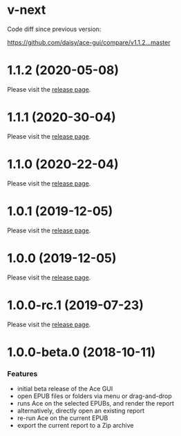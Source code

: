 <a name="v-next"></a>
# v-next

Code diff since previous version:

https://github.com/daisy/ace-gui/compare/v1.1.2...master

<a name="1.1.2"></a>
# 1.1.2 (2020-05-08)

Please visit the [release page](https://github.com/daisy/ace-gui/releases/tag/v1.1.2).

<a name="1.1.1"></a>
# 1.1.1 (2020-30-04)

Please visit the [release page](https://github.com/daisy/ace-gui/releases/tag/v1.1.1).

<a name="1.1.0"></a>
# 1.1.0 (2020-22-04)

Please visit the [release page](https://github.com/daisy/ace-gui/releases/tag/v1.1.0).

<a name="1.0.1"></a>
# 1.0.1 (2019-12-05)

Please visit the [release page](https://github.com/daisy/ace-gui/releases/tag/v1.0.1).

<a name="1.0.0"></a>
# 1.0.0 (2019-12-05)

Please visit the [release page](https://github.com/daisy/ace-gui/releases/tag/v1.0.0).

<a name="1.0.0-rc.1"></a>
# 1.0.0-rc.1 (2019-07-23)

Please visit the [release page](https://github.com/daisy/ace-gui/releases/tag/v1.0.0-rc.1).

<a name="1.0.0-beta.0"></a>
# 1.0.0-beta.0 (2018-10-11)

### Features

* initial beta release of the Ace GUI
* open EPUB files or folders via menu or drag-and-drop
* runs Ace on the selected EPUBs, and render the report
* alternatively, directly open an existing report
* re-run Ace on the current EPUB
* export the current report to a Zip archive
